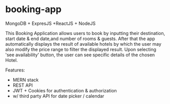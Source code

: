 # booking-app
MongoDB + ExpresJS +ReactJS + NodeJS

  This Booking Application allows users to book by inputting their destination, start date & end date,and number of rooms & guests.
After that the app automatically displays the result of available hotels by which the user may also modify the price range to filter 
the displayed result. 
  Upon selecting 'see availability' button, the user can see specific details of the chosen Hotel.



Features:

  - MERN stack
  - REST API
  - JWT + Cookies for authentication & authorization
  - w/ third party API for date picker / calendar

  
